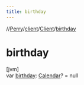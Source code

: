 ```yaml
---
title: birthday
---
```

//[Perry](../../../index.html)/[client](../index.html)/[Client](index.html)/[birthday](birthday.html)



# birthday



[jvm]\
var [birthday](birthday.html): [Calendar](https://docs.oracle.com/javase/8/docs/api/java/util/Calendar.html)? = null




